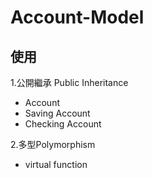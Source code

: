 # Account-Model

## 使用
1.公開繼承 Public Inheritance
* Account
* Saving Account
* Checking Account

2.多型Polymorphism
* virtual function

